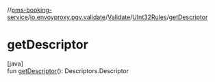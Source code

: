 //[pms-booking-service](../../../../index.md)/[io.envoyproxy.pgv.validate](../../index.md)/[Validate](../index.md)/[UInt32Rules](index.md)/[getDescriptor](get-descriptor.md)

# getDescriptor

[java]\
fun [getDescriptor](get-descriptor.md)(): Descriptors.Descriptor